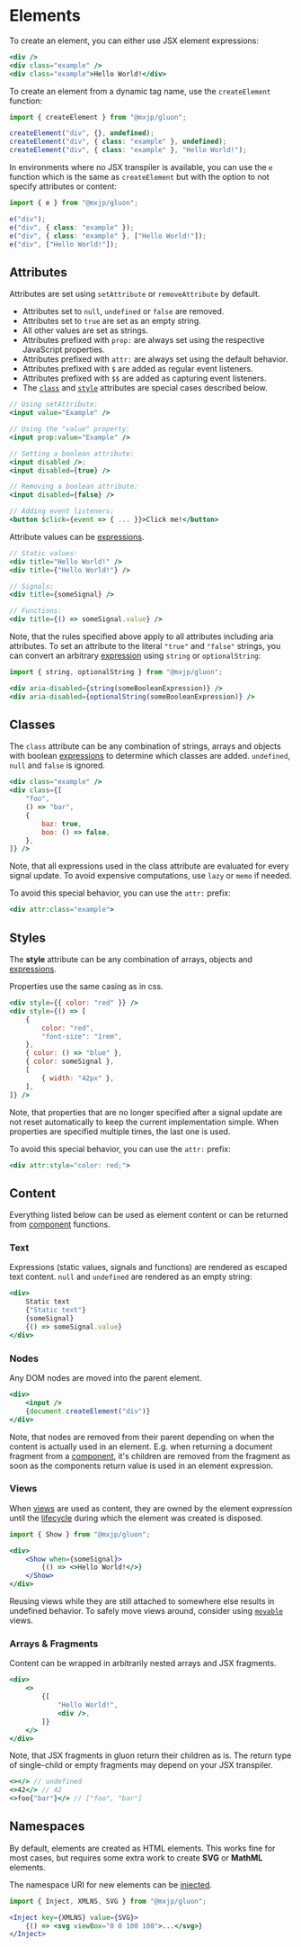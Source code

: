 # Elements
To create an element, you can either use JSX element expressions:
```jsx
<div />
<div class="example" />
<div class="example">Hello World!</div>
```

To create an element from a dynamic tag name, use the `createElement` function:
```jsx
import { createElement } from "@mxjp/gluon";

createElement("div", {}, undefined);
createElement("div", { class: "example" }, undefined);
createElement("div", { class: "example" }, "Hello World!");
```

In environments where no JSX transpiler is available, you can use the `e` function which is the same as `createElement` but with the option to not specify attributes or content:
```jsx
import { e } from "@mxjp/gluon";

e("div");
e("div", { class: "example" });
e("div", { class: "example" }, ["Hello World!"]);
e("div", ["Hello World!"]);
```

## Attributes
Attributes are set using `setAttribute` or `removeAttribute` by default.

+ Attributes set to `null`, `undefined` or `false` are removed.
+ Attributes set to `true` are set as an empty string.
+ All other values are set as strings.
+ Attributes prefixed with `prop:` are always set using the respective JavaScript properties.
+ Attributes prefixed with `attr:` are always set using the default behavior.
+ Attributes prefixed with `$` are added as regular event listeners.
+ Attributes prefixed with `$$` are added as capturing event listeners.
+ The [`class`](#classes) and [`style`](#styles) attributes are special cases described below.

```jsx
// Using setAttribute:
<input value="Example" />

// Using the "value" property:
<input prop:value="Example" />

// Setting a boolean attribute:
<input disabled />;
<input disabled={true} />

// Removing a boolean attribute:
<input disabled={false} />

// Adding event listeners:
<button $click={event => { ... }}>Click me!</button>
```

Attribute values can be [expressions](signals.md#expressions).
```jsx
// Static values:
<div title="Hello World!" />
<div title={"Hello World!"} />

// Signals:
<div title={someSignal} />

// Functions:
<div title={() => someSignal.value} />
```

Note, that the rules specified above apply to all attributes including aria attributes. To set an attribute to the literal `"true"` and `"false"` strings, you can convert an arbitrary [expression](signals.md#expressions) using `string` or `optionalString`:
```jsx
import { string, optionalString } from "@mxjp/gluon";

<div aria-disabled={string(someBooleanExpression)} />
<div aria-disabled={optionalString(someBooleanExpression)} />
```

## Classes
The `class` attribute can be any combination of strings, arrays and objects with boolean [expressions](signals.md#expressions) to determine which classes are added. `undefined`, `null` and `false` is ignored.
```jsx
<div class="example" />
<div class={[
	"foo",
	() => "bar",
	{
		baz: true,
		boo: () => false,
	},
]} />
```

Note, that all expressions used in the class attribute are evaluated for every signal update. To avoid expensive computations, use `lazy` or `memo` if needed.

To avoid this special behavior, you can use the `attr:` prefix:
```jsx
<div attr:class="example">
```

## Styles
The **style** attribute can be any combination of arrays, objects and [expressions](signals.md#expressions).

Properties use the same casing as in css.
```jsx
<div style={{ color: "red" }} />
<div style={() => [
	{
		color: "red",
		"font-size": "1rem",
	},
	{ color: () => "blue" },
	{ color: someSignal },
	[
		{ width: "42px" },
	],
]} />
```

Note, that properties that are no longer specified after a signal update are not reset automatically to keep the current implementation simple. When properties are specified multiple times, the last one is used.

To avoid this special behavior, you can use the `attr:` prefix:
```jsx
<div attr:style="color: red;">
```

## Content
Everything listed below can be used as element content or can be returned from [component](components.md) functions.

### Text
Expressions (static values, signals and functions) are rendered as escaped text content. `null` and `undefined` are rendered as an empty string:
```jsx
<div>
	Static text
	{"Static text"}
	{someSignal}
	{() => someSignal.value}
</div>
```

### Nodes
Any DOM nodes are moved into the parent element.
```jsx
<div>
	<input />
	{document.createElement("div")}
</div>
```

Note, that nodes are removed from their parent depending on when the content is actually used in an element. E.g. when returning a document fragment from a [component](components.md), it's children are removed from the fragment as soon as the components return value is used in an element expression.

### Views
When [views](views/index.md) are used as content, they are owned by the element expression until the [lifecycle](lifecycle.md) during which the element was created is disposed.
```jsx
import { Show } from "@mxjp/gluon";

<div>
	<Show when={someSignal}>
		{() => <>Hello World!</>}
	</Show>
</div>
```

Reusing views while they are still attached to somewhere else results in undefined behavior. To safely move views around, consider using [`movable`](./views/movable.md) views.

### Arrays & Fragments
Content can be wrapped in arbitrarily nested arrays and JSX fragments.
```jsx
<div>
	<>
		{[
			"Hello World!",
			<div />,
		]}
	</>
</div>
```
Note, that JSX fragments in gluon return their children as is. The return type of single-child or empty fragments may depend on your JSX transpiler.
```jsx
<></> // undefined
<>42</> // 42
<>foo{"bar"}</> // ["foo", "bar"]
```

## Namespaces
By default, elements are created as HTML elements. This works fine for most cases, but requires some extra work to create **SVG** or **MathML** elements.

The namespace URI for new elements can be [injected](context.md).
```jsx
import { Inject, XMLNS, SVG } from "@mxjp/gluon";

<Inject key={XMLNS} value={SVG}>
	{() => <svg viewBox="0 0 100 100">...</svg>}
</Inject>
```

